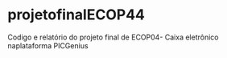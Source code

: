 # projetofinalECOP44
Codigo e relatório do projeto final de ECOP04- Caixa eletrônico naplataforma PICGenius
